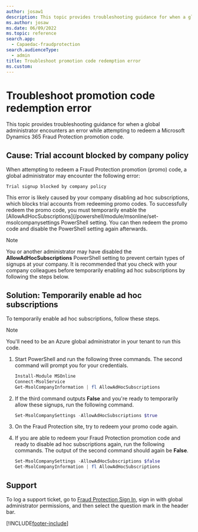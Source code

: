 ```yaml
---
author: josaw1
description: This topic provides troubleshooting guidance for when a global administrator encounters an error while attempting to redeem a Microsoft Dynamics 365 Fraud Protection promotion code.
ms.author: josaw
ms.date: 06/09/2022
ms.topic: reference
search.app: 
  - Capaedac-fraudprotection
search.audienceType:
  - admin
title: Troubleshoot promotion code redemption error
ms.custom:
---
```


# Troubleshoot promotion code redemption error

This topic provides troubleshooting guidance for when a global administrator encounters an error while attempting to redeem a Microsoft Dynamics 365 Fraud Protection promotion code.

## Cause: Trial account blocked by company policy

When attempting to redeem a Fraud Protection promotion (promo) code, a global administrator may encounter the following error: 

`Trial signup blocked by company policy`

This error is likely caused by your company disabling ad hoc subscriptions, which blocks trial accounts from redeeming promo codes. To successfully redeem the promo code, you must temporarily enable the [AllowAdHocSubscriptions](/powershell/module/msonline/set-msolcompanysettings PowerShell setting. You can then redeem the promo code and disable the PowerShell setting again afterwards.

> [!NOTE] 
> You or another administrator may have disabled the **AllowAdHocSubscriptions** PowerShell setting to prevent certain types of signups at your company. It is recommended that you check with your company colleagues before temporarily enabling ad hoc subscriptions by following the steps below.

## Solution: Temporarily enable ad hoc subscriptions

To temporarily enable ad hoc subscriptions, follow these steps.

> [!NOTE]
> You'll need to be an Azure global administrator in your tenant to run this code.

1. Start PowerShell and run the following three commands. The second command will prompt you for your credentials.

    ```PowerShell
    Install-Module MSOnline
    Connect-MsolService
    Get-MsolCompanyInformation | fl AllowAdHocSubscriptions
    ```

1. If the third command outputs **False** and you're ready to temporarily allow these signups, run the following command.

    ```PowerShell
    Set-MsolCompanySettings -AllowAdHocSubscriptions $true
    ```

1. On the Fraud Protection site, try to redeem your promo code again.
1. If you are able to redeem your Fraud Protection promotion code and ready to disable ad hoc subscriptions again, run the following commands. The output of the second command should again be **False**.

    ```PowerShell
    Set-MsolCompanySettings -AllowAdHocSubscriptions $false
    Get-MsolCompanyInformation | fl AllowAdHocSubscriptions
    ```

## Support

To log a support ticket, go to [Fraud Protection Sign In](https://dfp.microsoft.com), sign in with global administrator permissions, and then select the question mark in the header bar.

[!INCLUDE[footer-include](includes/footer-banner.md)]
